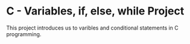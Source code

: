 # C - Variables, if, else, while Project

This project introduces us to varibles and conditional statements in C programming.
